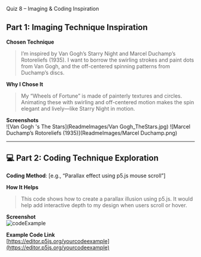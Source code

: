 Quiz 8 – Imaging & Coding Inspiration

## Part 1: Imaging Technique Inspiration

**Chosen Technique**
> I’m inspired by Van Gogh’s Starry Night and Marcel Duchamp’s Rotoreliefs (1935). I want to borrow the swirling strokes and paint dots from Van Gogh, and the off-centered spinning patterns from Duchamp’s discs.

**Why I Chose It**  
> My “Wheels of Fortune” is made of painterly textures and circles. Animating these with swirling and off-centered motion makes the spin elegant and lively—like Starry Night in motion.

**Screenshots**  
![Van Gogh 's The Stars](ReadmeImages/Van Gogh_TheStars.jpg)
![Marcel Duchamp’s Rotoreliefs (1935)](ReadmeImages/Marcel Duchamp.png)

---

## 💻 Part 2: Coding Technique Exploration

**Coding Method**: [e.g., “Parallax effect using p5.js mouse scroll”]

**How It Helps**  
> This code shows how to create a parallax illusion using p5.js. It would help add interactive depth to my design when users scroll or hover.

**Screenshot**  
![codeExample](link_or_local_path)

**Example Code Link**  
[https://editor.p5js.org/yourcodeexample](https://editor.p5js.org/yourcodeexample)

